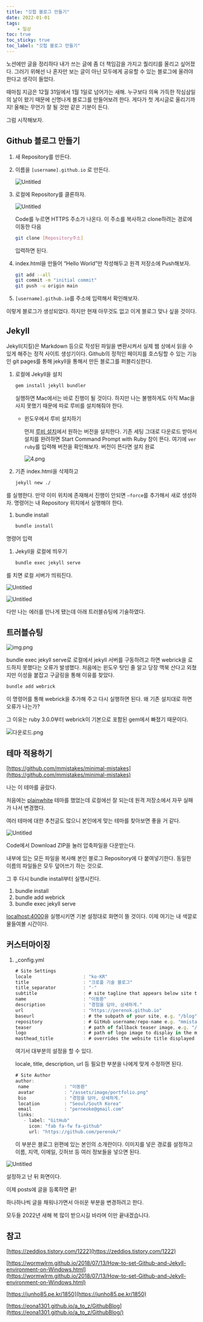 ```yaml
---
title: "깃헙 블로그 만들기"
date: 2022-01-01
tags:
    - 일상
toc: true
toc_sticky: true
toc_label: "깃헙 블로그 만들기"
---
```


노션에만 글을 정리하다 내가 쓰는 글에 좀 더 책임감을 가지고 퀄리티를 올리고 싶어졌다.
그러기 위해선 나 혼자만 보는 글이 아닌 모두에게 공유할 수 있는 블로그에 올려야 한다고 생각이 들었다.

때마침 지금은 12월 31일에서 1월 1일로 넘어가는 새해.
누구보다 의욕 가득한 작심삼일의 날이 왔기 때문에 신명나게 블로그를 만들어보려 한다.
게다가 첫 게시글로 올리기까지! 올해는 무언가 잘 될 것만 같은 기분이 든다.

그럼 시작해보자.

## Github 블로그 만들기

1. 새 Repository를 만든다.
2. 이름을 `[username].github.io` 로 만든다.
    
    ![Untitled](/assets/image/makeblog/makeblog1.png)
    
3. 로컬에 Repository를 클론하자.
    
    ![Untitled](/assets/image/makeblog/makeblog2.png)
    
    Code를 누르면 HTTPS 주소가 나온다. 이 주소를 복사하고 clone하려는 경로에 이동한 다음
    
    ```bash
    git clone [Repository주소]
    ```
    
    입력하면 된다.
    
4. index.html을 만들어 “Hello World”만 작성해두고 원격 저장소에 Push해보자.
    
    ```bash
    git add --all
    git commit -m "initial commit" 
    git push -u origin main
    ```
    
5. `[username].github.io`를 주소에 입력해서 확인해보자.

이렇게 블로그가 생성되었다. 하지만 현재 아무것도 없고 이게 블로그 맞나 싶을 것이다.

## Jekyll

Jekyll(지킬)은 Markdown 등으로 작성된 파일을 변환시켜서 실제 웹 상에서 읽을 수 있게 해주는 정적 사이트 생성기이다.  Github의 정적인 페이지를 호스팅할 수 있는 기능인 git pages를 통해 jekyll을 통해서 만든 블로그를 퍼블리싱한다.

1. 로컬에 Jekyll을 설치
    
    ```bash
    gem install jekyll bundler
    ```
    
    실행하면 Mac에서는 바로 진행이 될 것이다. 하지만 나는 불행하게도 아직 Mac을 사지 못했기 때문에 따로 루비를 설치해줘야 한다.
    
    - 윈도우에서 루비 설치하기
        
        먼저 [루비 설치](https://rubyinstaller.org/downloads/)에서 원하는 버전을 설치한다. 기존 세팅 그대로 다운로드 받아서 설치를 완려하면 Start Command Prompt with Ruby 창이 뜬다. 여기에 `ver ruby`를 입력해 버전을 확인해보자. 버전이 뜬다면 설치 완료
        
        ![4.png](/assets/image/makeblog/makeblog3.png)
        
2. 기존 index.html을 삭제하고 
    
    ```bash
    jekyll new ./
    ```
    

를 실행한다. 만약 이미 위치에 존재해서 진행이 안되면 `—force`를 추가해서 새로 생성하자. 명령어는 내 Repository 위치에서 실행해야 한다.

1. bundle install
    
    ```bash
    bundle install
    ```
    

명령어 입력

1. Jekyll을 로컬에 띄우기
    
    ```bash
    bundle exec jekyll serve
    ```
    

를 치면 로컬 서버가 띄워진다.

![Untitled](/assets/image/makeblog/makeblog4.png)

![Untitled](/assets/image/makeblog/makeblog5.png)

다만 나는 에러를 만나게 됐는데 아래 트러블슈팅에 기술하였다.

## 트러블슈팅

![img.png](/assets/image/makeblog/makeblog6.png)

bundle exec jekyll serve로 로컬에서 jekyll 서버를 구동하려고 하면 webrick을 로드하지 못했다는 오류가 발생했다.
처음에는 윈도우 탓인 줄 알고 당장 맥북 산다고 외쳤지만 이성을 붙잡고 구글링을 통해 이유를 찾았다. 

```bash
bundle add webrick
```

이 명령어를 통해 webrick을 추가해 주고 다시 실행하면 된다. 왜 기존 설치대로 하면 오류가 나는가?

그 이유는 ruby 3.0.0부터 webrick이 기본으로 포함된 gem에서 빠졌기 때문이다.

![다운로드.png](/assets/image/makeblog/makeblog7.png)

## 테마 적용하기

[https://github.com/mmistakes/minimal-mistakes](https://github.com/mmistakes/minimal-mistakes)

나는 이 테마를 골랐다.

처음에는 [plainwhite](https://github.com/samarsault/plainwhite-jekyll) 테마를 했었는데 로컬에선 잘 되는데 원격 저장소에서 자꾸 실패가 나서 변경했다.

여러 테마에 대한 추천글도 많으니 본인에게 맞는 테마를 찾아보면 좋을 거 같다.

![Untitled](/assets/image/makeblog/makeblog8.png)

Code에서 Download ZIP을 눌러 압축파일을 다운받는다.

내부에 있는 모든 파일을 복사해 본인 블로그 Repository에 다 붙여넣기한다. 동일한 이름의 파일들은 모두 덮어쓰기 하는 것으로.

그 후 다시 bundle install부터 실행시킨다.

1. bundle install
2. bundle add webrick
3. bundle exec jekyll serve

[localhost:4000](http://localhost:4000)을 실행시키면 기본 설정대로 화면이 뜰 것이다. 이제 여기는 내 색깔로 물들여볼 시간이다.

## 커스터마이징

1. _config.yml
    ```javascript
   # Site Settings
   locale                   : "ko-KR"
   title                    : "크로플 기술 블로그"
   title_separator          : "-"
   subtitle                 : # site tagline that appears below site title in masthead
   name                     : "이동환"
   description              : "경험을 담아, 상세하게."
   url                      : "https://perenok.github.io"
   baseurl                  : # the subpath of your site, e.g. "/blog"
   repository               : # GitHub username/repo-name e.g. "mmistakes/minimal-mistakes"
   teaser                   : # path of fallback teaser image, e.g. "/assets/images/500x300.png"
   logo                     : # path of logo image to display in the masthead, e.g. "/assets/images/88x88.png"
   masthead_title           : # overrides the website title displayed in the masthead, use " " for no title
   ```
    여기서 대부분의 설정을 할 수 있다.
    
    locale, title, description, url 등 필요한 부분을 나에게 맞게 수정하면 된다.
    
    ```javascript
   # Site Author
   author:
     name             : "이동환"
     avatar           : "/assets/image/portfolio.png"
     bio              : "경험을 담아, 상세하게."
     location         : "Seoul/South Korea"
     email            : "perneoke@gmail.com"
     links:
       - label: "GitHub"
         icon: "fab fa-fw fa-github"
         url: "https://github.com/perenok/"
    ```
    
    이 부분은 블로그 왼편에 있는 본인의 소개란이다. 이미지를 넣은 경로를 설정하고 이름, 지역, 이메일, 깃허브 등 여러 정보들을 넣으면 된다.    
    

![Untitled](/assets/image/makeblog/makeblog9.png)

설정하고 난 뒤 화면이다.

이제 posts에 글을 등록하면 끝!

하나하나씩 글을 채워나가면서 아쉬운 부분을 변경하려고 한다.

모두들 2022년 새해 복 많이 받으시길 바라며 이만 끝내겠습니다.

## 참고

[https://zeddios.tistory.com/1222](https://zeddios.tistory.com/1222)

[https://wormwlrm.github.io/2018/07/13/How-to-set-Github-and-Jekyll-environment-on-Windows.html](https://wormwlrm.github.io/2018/07/13/How-to-set-Github-and-Jekyll-environment-on-Windows.html)

[https://junho85.pe.kr/1850](https://junho85.pe.kr/1850)

[https://eona1301.github.io/a_to_z/GithubBlog](https://eona1301.github.io/a_to_z/GithubBlog/)